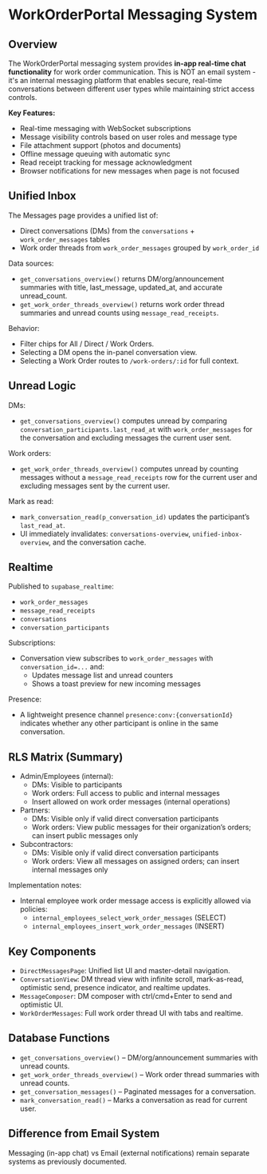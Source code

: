 
# WorkOrderPortal Messaging System

## Overview

The WorkOrderPortal messaging system provides **in-app real-time chat functionality** for work order communication. This is NOT an email system - it's an internal messaging platform that enables secure, real-time conversations between different user types while maintaining strict access controls.

**Key Features:**
- Real-time messaging with WebSocket subscriptions
- Message visibility controls based on user roles and message type
- File attachment support (photos and documents)  
- Offline message queuing with automatic sync
- Read receipt tracking for message acknowledgment
- Browser notifications for new messages when page is not focused

## Unified Inbox

The Messages page provides a unified list of:
- Direct conversations (DMs) from the `conversations` + `work_order_messages` tables
- Work order threads from `work_order_messages` grouped by `work_order_id`

Data sources:
- `get_conversations_overview()` returns DM/org/announcement summaries with title, last_message, updated_at, and accurate unread_count.
- `get_work_order_threads_overview()` returns work order thread summaries and unread counts using `message_read_receipts`.

Behavior:
- Filter chips for All / Direct / Work Orders.
- Selecting a DM opens the in-panel conversation view.
- Selecting a Work Order routes to `/work-orders/:id` for full context.

## Unread Logic

DMs:
- `get_conversations_overview()` computes unread by comparing `conversation_participants.last_read_at` with `work_order_messages` for the conversation and excluding messages the current user sent.

Work orders:
- `get_work_order_threads_overview()` computes unread by counting messages without a `message_read_receipts` row for the current user and excluding messages sent by the current user.

Mark as read:
- `mark_conversation_read(p_conversation_id)` updates the participant’s `last_read_at`.
- UI immediately invalidates: `conversations-overview`, `unified-inbox-overview`, and the conversation cache.

## Realtime

Published to `supabase_realtime`:
- `work_order_messages`
- `message_read_receipts`
- `conversations`
- `conversation_participants`

Subscriptions:
- Conversation view subscribes to `work_order_messages` with `conversation_id=...` and:
  - Updates message list and unread counters
  - Shows a toast preview for new incoming messages

Presence:
- A lightweight presence channel `presence:conv:{conversationId}` indicates whether any other participant is online in the same conversation.

## RLS Matrix (Summary)

- Admin/Employees (internal):
  - DMs: Visible to participants
  - Work orders: Full access to public and internal messages
  - Insert allowed on work order messages (internal operations)
- Partners:
  - DMs: Visible only if valid direct conversation participants
  - Work orders: View public messages for their organization’s orders; can insert public messages only
- Subcontractors:
  - DMs: Visible only if valid direct conversation participants
  - Work orders: View all messages on assigned orders; can insert internal messages only

Implementation notes:
- Internal employee work order message access is explicitly allowed via policies:
  - `internal_employees_select_work_order_messages` (SELECT)
  - `internal_employees_insert_work_order_messages` (INSERT)

## Key Components

- `DirectMessagesPage`: Unified list UI and master-detail navigation.
- `ConversationView`: DM thread view with infinite scroll, mark-as-read, optimistic send, presence indicator, and realtime updates.
- `MessageComposer`: DM composer with ctrl/cmd+Enter to send and optimistic UI.
- `WorkOrderMessages`: Full work order thread UI with tabs and realtime.

## Database Functions

- `get_conversations_overview()` – DM/org/announcement summaries with unread counts.
- `get_work_order_threads_overview()` – Work order thread summaries with unread counts.
- `get_conversation_messages()` – Paginated messages for a conversation.
- `mark_conversation_read()` – Marks a conversation as read for current user.

## Difference from Email System

Messaging (in-app chat) vs Email (external notifications) remain separate systems as previously documented.
